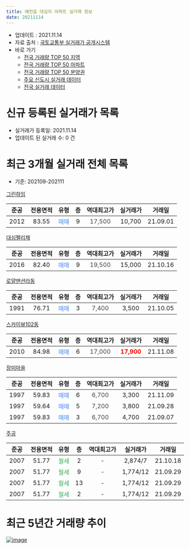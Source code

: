 ```yaml
---
title: 예천읍 대심리 아파트 실거래 정보
date: 20211114
---
```


* 업데이트 : 2021.11.14
* 자료 출처 : [국토교통부 실거래가 공개시스템](http://rt.molit.go.kr)
* 바로 가기
    * [전국 거래량 TOP 50 지역](https://apt-info.github.io/apt-trade-info/tr)
    * [전국 거래량 TOP 50 아파트](https://apt-info.github.io/apt-trade-info/ta)
    * [전국 거래량 TOP 50 분양권](https://apt-info.github.io/apt-trade-info/tb)
    * [주요 신도시 실거래 데이터](https://apt-info.github.io/apt-trade-info/newtown)
    * [전국 실거래 데이터](https://apt-info.github.io/apt-trade-info/all)



<script async src="https://pagead2.googlesyndication.com/pagead/js/adsbygoogle.js"></script>
<!-- 기본광고 -->
<ins class="adsbygoogle"
     style="display:block"
     data-ad-client="ca-pub-1142216861245946"
     data-ad-slot="4805727019"
     data-ad-format="auto"
     data-full-width-responsive="true"></ins>
<script>
     (adsbygoogle = window.adsbygoogle || []).push({});
</script>


# 신규 등록된 실거래가 목록

* 실거래가 등록일: 2021.11.14
* 업데이트 된 실거래 수: 0 건




<script async src="https://pagead2.googlesyndication.com/pagead/js/adsbygoogle.js"></script>
<!-- 기본광고 -->
<ins class="adsbygoogle"
     style="display:block"
     data-ad-client="ca-pub-1142216861245946"
     data-ad-slot="4805727019"
     data-ad-format="auto"
     data-full-width-responsive="true"></ins>
<script>
     (adsbygoogle = window.adsbygoogle || []).push({});
</script>


# 최근 3개월 실거래 전체 목록
* 기준: 202109-202111


[그린하임](https://search.naver.com/search.naver?query=%EA%B7%B8%EB%A6%B0%ED%95%98%EC%9E%84)

|준공|전용면적|유형|층|역대최고가|실거래가|거래일|
|:---:|:---:|:---:|:---:|:---:|:---:|:---:|
|2012|83.55|<span style="color:#4285F3">매매</span>|9|<span style="color:#444444">17,500</span>|10,700|21.09.01|

[대심팰리채](https://search.naver.com/search.naver?query=%EB%8C%80%EC%8B%AC%ED%8C%B0%EB%A6%AC%EC%B1%84)

|준공|전용면적|유형|층|역대최고가|실거래가|거래일|
|:---:|:---:|:---:|:---:|:---:|:---:|:---:|
|2016|82.40|<span style="color:#4285F3">매매</span>|9|<span style="color:#444444">19,500</span>|15,000|21.10.16|

[로얄맨션라동](https://search.naver.com/search.naver?query=%EB%A1%9C%EC%96%84%EB%A7%A8%EC%85%98%EB%9D%BC%EB%8F%99)

|준공|전용면적|유형|층|역대최고가|실거래가|거래일|
|:---:|:---:|:---:|:---:|:---:|:---:|:---:|
|1991|76.71|<span style="color:#4285F3">매매</span>|3|<span style="color:#444444">7,400</span>|3,500|21.10.05|

[스카이뷰102동](https://search.naver.com/search.naver?query=%EC%8A%A4%EC%B9%B4%EC%9D%B4%EB%B7%B0102%EB%8F%99)

|준공|전용면적|유형|층|역대최고가|실거래가|거래일|
|:---:|:---:|:---:|:---:|:---:|:---:|:---:|
|2010|84.98|<span style="color:#4285F3">매매</span>|6|<span style="color:#444444">17,000</span>|<b><span style="color:#FF0000">17,900</span></b>|21.11.08|

[장미마을](https://search.naver.com/search.naver?query=%EC%9E%A5%EB%AF%B8%EB%A7%88%EC%9D%84)

|준공|전용면적|유형|층|역대최고가|실거래가|거래일|
|:---:|:---:|:---:|:---:|:---:|:---:|:---:|
|1997|59.83|<span style="color:#4285F3">매매</span>|6|<span style="color:#444444">6,700</span>|3,300|21.11.09|
|1997|59.64|<span style="color:#4285F3">매매</span>|5|<span style="color:#444444">7,200</span>|3,800|21.09.28|
|1997|59.83|<span style="color:#4285F3">매매</span>|3|<span style="color:#444444">6,700</span>|4,700|21.09.07|

[주공](https://search.naver.com/search.naver?query=%EC%A3%BC%EA%B3%B5)

|준공|전용면적|유형|층|역대최고가|실거래가|거래일|
|:---:|:---:|:---:|:---:|:---:|:---:|:---:|
|2007|51.77|<span style="color:#34A853">월세</span>|2|<span style="color:#444444">-</span>|2,874/7|21.10.18|
|2007|51.77|<span style="color:#34A853">월세</span>|9|<span style="color:#444444">-</span>|1,774/12|21.09.29|
|2007|51.77|<span style="color:#34A853">월세</span>|13|<span style="color:#444444">-</span>|1,774/12|21.09.29|
|2007|51.77|<span style="color:#34A853">월세</span>|2|<span style="color:#444444">-</span>|1,774/12|21.09.29|



<script async src="https://pagead2.googlesyndication.com/pagead/js/adsbygoogle.js"></script>
<!-- 기본광고 -->
<ins class="adsbygoogle"
     style="display:block"
     data-ad-client="ca-pub-1142216861245946"
     data-ad-slot="4805727019"
     data-ad-format="auto"
     data-full-width-responsive="true"></ins>
<script>
     (adsbygoogle = window.adsbygoogle || []).push({});
</script>


# 최근 5년간 거래량 추이


<div style="width:100%;">
    <canvas id="deal_progress" height="200"></canvas>
</div>

<script>
new Chart(document.getElementById("deal_progress"), {
    type: 'line',
    data: {
        labels: ['16.01','16.02','16.03','16.04','16.05','16.06','16.07','16.08','16.09','16.10','16.11','16.12','17.01','17.02','17.03','17.04','17.05','17.06','17.08','17.09','17.10','17.11','17.12','18.01','18.02','18.03','18.04','18.05','18.06','18.07','18.08','18.09','18.11','18.12','19.01','19.02','19.03','19.04','19.05','19.06','19.07','19.08','19.09','19.10','19.11','19.12','20.01','20.02','20.03','20.04','20.05','20.06','20.07','20.09','20.10','20.11','20.12','21.02','21.03','21.04','21.05','21.06','21.07','21.08','21.09','21.10','21.11'],
        datasets: [{
            label: '매매/분양권',
            data: [1,2,3,1,1,1,3,2,0,0,2,1,1,1,3,1,4,2,4,6,1,4,3,2,3,5,1,0,2,4,1,1,4,0,1,0,1,2,5,1,3,3,1,2,1,2,2,2,1,3,1,2,1,3,1,0,4,4,4,4,3,3,1,3,3,2,2],
            borderColor: "rgba(66, 133, 243, 1)",
            backgroundColor: "rgba(66, 133, 243, 0.05)",
            borderWidth: 1,
            pointRadius: 0,
            fill: false,
            lineTension: 0
        },{
            label: '전/월세',
            data: [1,0,1,1,3,0,1,2,2,2,1,0,1,1,3,1,0,0,0,0,1,2,0,0,1,1,1,2,1,0,0,1,2,1,0,3,2,1,0,0,0,0,0,2,1,0,0,0,0,0,1,0,0,1,0,2,1,0,4,2,0,0,0,2,3,1,0],
            borderColor: "rgba(255, 90, 0, 1)",
            backgroundColor: "rgba(255, 90, 0, 0.05)",
            borderWidth: 1,
            pointRadius: 0,
            fill: false,
            lineTension: 0
        },{
            label: '합계',
            data: [2,2,4,2,4,1,4,4,2,2,3,1,2,2,6,2,4,2,4,6,2,6,3,2,4,6,2,2,3,4,1,2,6,1,1,3,3,3,5,1,3,3,1,4,2,2,2,2,1,3,2,2,1,4,1,2,5,4,8,6,3,3,1,5,6,3,2],
            borderColor: "rgba(0, 0, 0, 1)",
            backgroundColor: "rgba(0, 0, 0, 0.03)",
            borderWidth: 0.1,
            pointRadius: 0,
            fill: true,
            lineTension: 0
        }
        ]
    },
    options: {
        responsive: true,
        title: {
            display: false
        },
        tooltips: {
            mode: 'index',
            intersect: false
        },
        hover: {
            mode: 'nearest',
            intersect: true
        },
        scales: {
            xAxes: [{
                display: true,
                scaleLabel: {
                    display: true,
                    labelString: '년/월'
                }
            }],
            yAxes: [{
                display: true,
                ticks: {
                    suggestedMin: 0,
                },
                scaleLabel: {
                    display: true,
                    labelString: '실거래 수'
                }
            }]
        }
    }
});

</script>


[![image](https://apt-info.github.io/images/2020-01-03-apt-trade-info/1024x500.png)](https://play.google.com/store/apps/details?id=com.aptinfo.apttradeinfo)

